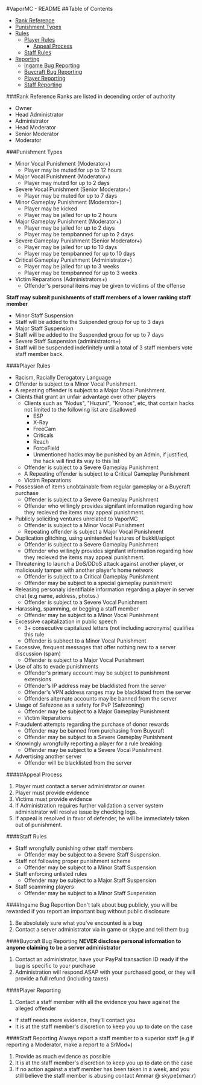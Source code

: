 #VaporMC - README
##Table of Contents
- [Rank Reference](#rank-reference)
- [Punishment Types](#punishment-types)
- [Rules](#player-rules)
  - [Player Rules](#player-rules)
    - [Appeal Process](#appeal-process)
  - [Staff Rules](#staff-rules)
- [Reporting](#reporting)
  - [Ingame Bug Reporting](#ingame-bug-reporting)
  - [Buycraft Bug Reporting](#buycraft-bug-reporting)
  - [Player Reporting](#player-reporting)
  - [Staff Reporting](#staff-reporting)
 
###Rank Reference
Ranks are listed in decending order of authority
- Owner 
- Head Administrator
- Administrator
- Head Moderator
- Senior Moderator
- Moderator

###Punishment Types
- Minor Vocal Punishment (Moderator+)
  - Player may be muted for up to 12 hours
- Major Vocal Punishment (Moderator+)
  - Player may muted for up to 2 days
- Severe Vocal Punishment (Senior Moderator+)
  - Player may be muted for up to 7 days
- Minor Gameplay Punishment (Moderator+)
  - Player may be kicked
  - Player may be jailed for up to 2 hours
- Major Gameplay Punishment (Moderator+)
  - Player may be jailed for up to 2 days
  - Player may be tempbanned for up to 2 days
- Severe Gameplay Punishment (Senior Moderator+)
  - Player may be jailed for up to 10 days
  - Player may be tempbanned for up to 10 days
- Critical Gameplay Punishment (Administrator+)
  - Player may be jailed for up to 3 weeks
  - Player may be tempbanned for up to 3 weeks
- Victim Reparations (Administrators+)
  - Offender's personal items may be given to victims of the offense

__Staff may submit punishments of staff members of a lower ranking staff member__
- Minor Staff Suspension
 - Staff will be added to the Suspended group for up to 3 days
- Major Staff Suspension
 - Staff will be added to the Suspended group for up to 7 days
- Severe Staff Suspension (administrators+)
 - Staff will be suspended indefinitely until a total of 3 staff members vote staff member back.

####Player Rules
- Racism, Racially Derogatory Language
 - Offender is subject to a Minor Vocal Punishment.
 - A repeating offender is subject to a Major Vocal Punishment.
- Clients that grant an unfair advantage over other players
  - Clients such as "Nodus", "Huzuni", "Kronos", etc, that contain hacks not limited to the following list are disallowed
    - ESP
    - X-Ray
    - FreeCam
    - Criticals
    - Reach
    - ForceField
    - Unmentioned hacks may be punished by an Admin, if justified, the hack will find its way to this list
  - Offender is subject to a Severe Gameplay Punishment
  - A Repeating offender is subject to a Critical Gameplay Punishment
  - Victim Reparations
- Possession of items unobtainable from regular gameplay or a Buycraft purchase
  - Offender is subject to a Severe Gameplay Punishment
  - Offender who willingly provides signifant information regarding how they recieved the items may appeal punishment.
- Publicly soliciting ventures unrelated to VaporMC
  - Offender is subject to a Minor Vocal Punishment
  - Repeating offender is subject a Major Vocal Punishment
- Duplication glitching, using unintended features of bukkit/spigot
  - Offender is subject to a Severe Gameplay Punishment
  - Offender who willingly provides signifant information regarding how they recieved the items may appeal punishment.
- Threatening to launch a DoS/DDoS attack against another player, or maliciously tamper with another player's home network
  - Offender is subject to a Critical Gameplay Punishment
  - Offender may be subject to a special gameplay punishment
- Releasing personaly identifiable information regarding a player in server chat (e.g name, address, photos.)
  - Offender is subject to a Severe Vocal Punishment
- Harassing, spamming, or begging a staff member
  - Offender may be subject to a Minor Vocal Punishment
- Excessive capitalization in public speech
  - 3+ consecutive capitalized letters (not including acronyms) qualifies this rule
  - Offender is subhect to a Minor Vocal Punishment
- Excessive, frequent messages that offer nothing new to a server discussion (spam)
  - Offender is subject to a Major Vocal Punishment
- Use of alts to evade punishments
  - Offender's primary account may be subject to punishment extensions
  - Offender's IP address may be blacklisted from the server
  - Offender's VPN address ranges may be blacklisted from the server
  - Offenders alternate accounts may be banned from the server
- Usage of Safezone as a safety for PvP (Safezoning)
  - Offender may be subject to a Major Gameplay Punishment
  - Victim Reparations
- Fraudulent attempts regarding the purchase of donor rewards
  - Offender may be banned from purchasing from Buycraft
  - Offender may be subject to a Severe Gameplay Punishment
- Knowingly wrongfully reporting a player for a rule breaking
  - Offender may be subject to a Severe Vocal Punishment
- Advertising another server
  - Offender will be blacklisted from the server

#####Appeal Process
1. Player must contact a server administrator or owner.
2. Player must provide evidence
3. Victims must provide evidence
4. If Administration requires further validation a server system administrator will resolve issue by checking logs.
5. If appeal is resolved in favor of defender, he will be immediately taken out of punishment.

####Staff Rules
- Staff wrongfully punishing other staff members
  - Offender may be subject to a Severe Staff Suspension.
- Staff not following proper punishment scheme
  - Offender may be subject to a Minor Staff Suspension
- Staff enforcing unlisted rules
  - Offender may be subject to a Major Staff Suspension
- Staff scamming players 
  - Offender may be subject to a Minor Staff Suspension

####Ingame Bug Reportion
Don't talk about bug publicly, you will be rewarded if you report an important bug without public disclosure
1. Be absolutely sure what you've encounted is a bug
2. Contact a server administrator via in game or skype and tell them bug

####Buycraft Bug Reporting
__NEVER disclose personal information to anyone claiming to be a server administrator__
1. Contact an administrator, have your PayPal transaction ID ready if the bug is specific to your purchase
2. Administration will respond ASAP with your purchased good, or they will provide a full refund (including taxes)

####Player Reporting
1. Contact a staff member with all the evidence you have against the alleged offender
- If staff needs more evidence, they'll contact you
- It is at the staff member's discretion to keep you up to date on the case

####Staff Reporting
Always report a staff member to a superior staff (e.g if reporting a Moderator, make a report to a SrMod+)
1. Provide as much evidence as possible
2. It is at the staff member's discretion to keep you up to date on the case
3. If no action against a staff member has been taken in a week, and you still believe the staff member is abusing contact Ammar @ skype(xmar.r)
